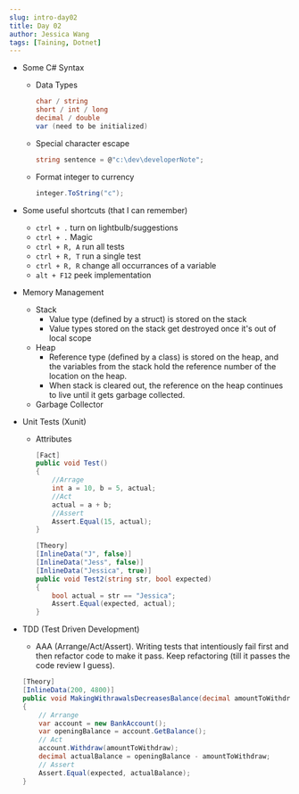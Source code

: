 ```yaml
---
slug: intro-day02
title: Day 02
author: Jessica Wang
tags: [Taining, Dotnet]
---
```



- Some C# Syntax
    - Data Types
        ```csharp
        char / string 
        short / int / long 
        decimal / double
        var (need to be initialized)
        ```
    - Special character escape
        ```csharp
        string sentence = @"c:\dev\developerNote";
        ```
    - Format integer to currency
        ```csharp
        integer.ToString("c");
        ```

- Some useful shortcuts (that I can remember)
    - ```ctrl + .```  turn on lightbulb/suggestions
    - ```ctrl + .```  Magic 
    - ```ctrl + R, A```   run all tests
    - ```ctrl + R, T```   run a single test
    - ```ctrl + R, R```  change all occurrances of a variable
    - ```alt + F12```   peek implementation

- Memory Management
    - Stack
        - Value type (defined by a struct) is stored on the stack
        - Value types stored on the stack get destroyed once it's out of local scope
    - Heap
        - Reference type (defined by a class) is stored on the heap, and the variables from the stack hold the reference number of the location on the heap.
        - When stack is cleared out, the reference on the heap continues to live until it gets garbage collected.
    - Garbage Collector

- Unit Tests (Xunit)
    - Attributes
        ```csharp
        [Fact]
        public void Test()
        {
            //Arrage
            int a = 10, b = 5, actual;
            //Act
            actual = a + b;
            //Assert
            Assert.Equal(15, actual);    
        }
        ```
        ```csharp
        [Theory]
        [InlineData("J", false)]
        [InlineData("Jess", false)]
        [InlineData("Jessica", true)] 
        public void Test2(string str, bool expected)
        {
            bool actual = str == "Jessica";
            Assert.Equal(expected, actual);
        }
        ```
        
- TDD (Test Driven Development)
    - AAA (Arrange/Act/Assert). Writing tests that intentiously fail first and then refactor code to make it pass. Keep refactoring (till it passes the code review I guess).
    ```csharp
    [Theory]
    [InlineData(200, 4800)]
    public void MakingWithrawalsDecreasesBalance(decimal amountToWithdraw, decimal expected)
    {
        // Arrange
        var account = new BankAccount();
        var openingBalance = account.GetBalance();
        // Act
        account.Withdraw(amountToWithdraw);
        decimal actualBalance = openingBalance - amountToWithdraw;
        // Assert
        Assert.Equal(expected, actualBalance);
    }
    ```